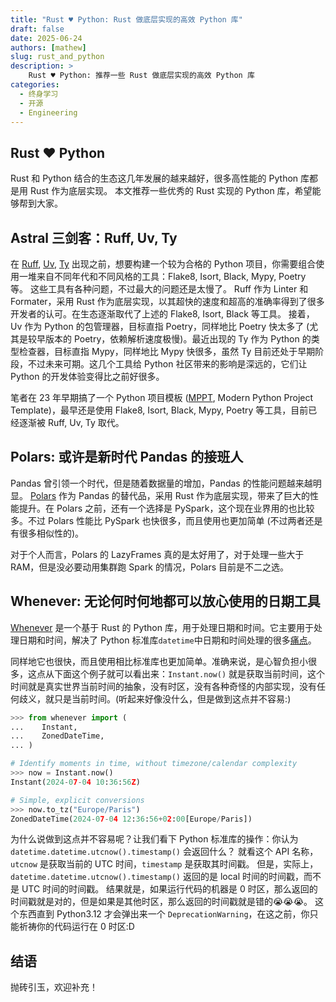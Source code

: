 ```yaml
---
title: "Rust ♥️ Python: Rust 做底层实现的高效 Python 库"
draft: false
date: 2025-06-24
authors: [mathew]
slug: rust_and_python
description: >
    Rust ♥️ Python: 推荐一些 Rust 做底层实现的高效 Python 库
categories:
  - 终身学习
  - 开源
  - Engineering
---
```


## Rust ♥️ Python

Rust 和 Python 结合的生态这几年发展的越来越好，很多高性能的 Python 库都是用 Rust 作为底层实现。
本文推荐一些优秀的 Rust 实现的 Python 库，希望能够帮到大家。

<!-- more -->

## Astral 三剑客：Ruff, Uv, Ty

在 [Ruff](https://github.com/astral-sh/ruff),
[Uv](https://github.com/astral-sh/uv),
[Ty](https://github.com/astral-sh/ty)
出现之前，想要构建一个较为合格的 Python 项目，你需要组合使用一堆来自不同年代和不同风格的工具：Flake8, Isort, Black, Mypy, Poetry 等。
这些工具有各种问题，不过最大的问题还是太慢了。
Ruff 作为 Linter 和 Formater，采用 Rust 作为底层实现，以其超快的速度和超高的准确率得到了很多开发者的认可。在生态逐渐取代了上述的 Flake8, Isort, Black 等工具。
接着，Uv 作为 Python 的包管理器，目标直指 Poetry，同样地比 Poetry 快太多了 (尤其是较早版本的 Poetry，依赖解析速度极慢)。最近出现的 Ty 作为 Python 的类型检查器，目标直指 Mypy，同样地比 Mypy 快很多，虽然 Ty 目前还处于早期阶段，不过未来可期。这几个工具给 Python 社区带来的影响是深远的，它们让 Python 的开发体验变得比之前好很多。

笔者在 23 年早期搞了一个 Python 项目模板 ([MPPT](https://github.com/shenxiangzhuang/mppt), Modern Python Project Template)，最早还是使用 Flake8, Isort, Black, Mypy, Poetry 等工具，目前已经逐渐被 Ruff, Uv, Ty 取代。

## Polars: 或许是新时代 Pandas 的接班人

Pandas 曾引领一个时代，但是随着数据量的增加，Pandas 的性能问题越来越明显。
[Polars](https://github.com/pola-rs/polars) 作为 Pandas 的替代品，采用 Rust 作为底层实现，带来了巨大的性能提升。在 Polars 之前，还有一个选择是 PySpark，这个现在业界用的也比较多。不过 Polars 性能比 PySpark 也快很多，而且使用也更加简单 (不过两者还是有很多相似性的)。

对于个人而言，Polars 的 LazyFrames 真的是太好用了，对于处理一些大于 RAM，但是没必要动用集群跑 Spark 的情况，Polars 目前是不二之选。

## Whenever: 无论何时何地都可以放心使用的日期工具

[Whenever](https://github.com/ariebovenberg/whenever) 是一个基于 Rust 的 Python 库，用于处理日期和时间。它主要用于处理日期和时间，解决了 Python 标准库`datetime`中日期和时间处理的很多[痛点](https://dev.arie.bovenberg.net/blog/python-datetime-pitfalls/)。

同样地它也很快，而且使用相比标准库也更加简单。准确来说，是心智负担小很多，这点从下面这个例子就可以看出来：`Instant.now()` 就是获取当前时间，这个时间就是真实世界当前时间的抽象，没有时区，没有各种奇怪的内部实现，没有任何歧义，就只是当前时间。(听起来好像没什么，但是做到这点并不容易:)

```python
>>> from whenever import (
...    Instant,
...    ZonedDateTime,
... )

# Identify moments in time, without timezone/calendar complexity
>>> now = Instant.now()
Instant(2024-07-04 10:36:56Z)

# Simple, explicit conversions
>>> now.to_tz("Europe/Paris")
ZonedDateTime(2024-07-04 12:36:56+02:00[Europe/Paris])
```

为什么说做到这点并不容易呢？让我们看下 Python 标准库的操作：你认为`datetime.datetime.utcnow().timestamp()` 会返回什么？
就看这个 API 名称，`utcnow` 是获取当前的 UTC 时间，`timestamp` 是获取其时间戳。
但是，实际上，`datetime.datetime.utcnow().timestamp()` 返回的是 local 时间的时间戳，而不是 UTC 时间的时间戳。
结果就是，如果运行代码的机器是 0 时区，那么返回的时间戳就是对的，但是如果是其他时区，那么返回的时间戳就是错的😭😭😭。
这个东西直到 Python3.12 才会弹出来一个 `DeprecationWarning`，在这之前，你只能祈祷你的代码运行在 0 时区:D

## 结语

抛砖引玉，欢迎补充！